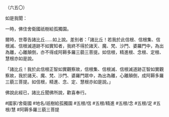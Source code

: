（六五〇）

如是我聞：

一時，佛住舍衛國祇樹給孤獨園。

爾時，世尊告諸比丘……如上說。差別者：「諸比丘！若我於此信根、信根集、信根滅、信根滅道跡不如實知者，我終不得於諸天、魔、梵、沙門、婆羅門中，為出為離，心離顛倒，亦不得成阿耨多羅三藐三菩提。如信根，精進根、念根、定根、慧根亦如是說。

「諸比丘！我於此信根正智如實觀察故，信根集、信根滅、信根滅道跡正智如實觀察故，我於諸天、魔、梵、沙門、婆羅門眾中，為出為離，心離顛倒，成阿耨多羅三藐三菩提。如信根，精進、念、定、慧根亦如是說。」

佛說此經已，諸比丘聞佛所說，歡喜奉行。

#國家/舍衛國
#地名/祇樹給孤獨園
#五根/信
#五根/精進
#五根/念
#五根/定
#五根/慧
#阿耨多羅三藐三菩提
